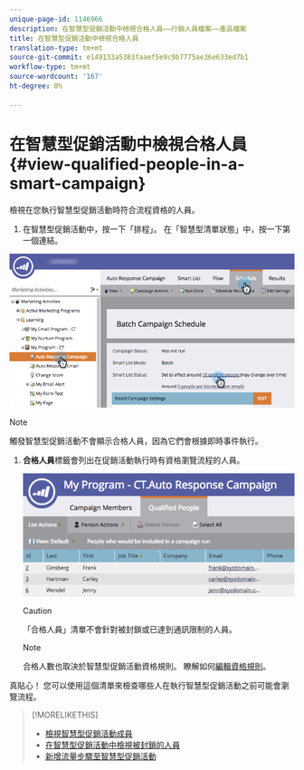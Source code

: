 ```yaml
---
unique-page-id: 1146966
description: 在智慧型促銷活動中檢視合格人員——行銷人員檔案——產品檔案
title: 在智慧型促銷活動中檢視合格人員
translation-type: tm+mt
source-git-commit: e149133a5383faaef5e9c9b7775ae36e633ed7b1
workflow-type: tm+mt
source-wordcount: '167'
ht-degree: 0%

---
```



# 在智慧型促銷活動中檢視合格人員{#view-qualified-people-in-a-smart-campaign}

檢視在您執行智慧型促銷活動時符合流程資格的人員。

1. 在智慧型促銷活動中，按一下「排程」。 在「智慧型清單狀態」中，按一下第一個連結。

![](assets/qualifedpeople-hands.png)

>[!NOTE]
>
>觸發智慧型促銷活動不會顯示合格人員，因為它們會根據即時事件執行。

1. **合格人員**&#x200B;標籤會列出在促銷活動執行時有資格瀏覽流程的人員。

   ![](assets/qualifiedpeople-tab.png)

   >[!CAUTION]
   >
   >「合格人員」清單不會針對被封鎖或已達到通訊限制的人員。

   >[!NOTE]
   >
   >合格人數也取決於智慧型促銷活動資格規則。 瞭解如何[編輯資格規則](../../../../product-docs/core-marketo-concepts/smart-campaigns/using-smart-campaigns/edit-qualification-rules-in-a-smart-campaign.md)。

真貼心！ 您可以使用這個清單來檢查哪些人在執行智慧型促銷活動之前可能會瀏覽流程。

>[!MORELIKETHIS]
>
>* [檢視智慧型促銷活動成員](view-smart-campaign-members.md)
>* [在智慧型促銷活動中檢視被封鎖的人員](view-blocked-people-in-a-smart-campaign.md)
>* [新增流量步驟至智慧型促銷活動](../../../../product-docs/core-marketo-concepts/smart-campaigns/flow-actions/add-a-flow-step-to-a-smart-campaign.md)

>



